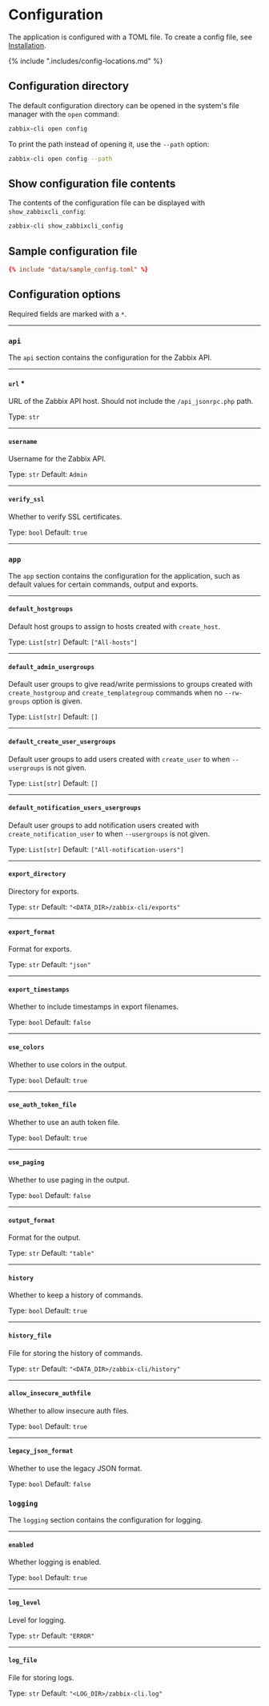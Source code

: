 # Configuration

The application is configured with a TOML file. To create a config file, see [Installation](installation.md#create-a-configuration-file).

{% include ".includes/config-locations.md" %}


## Configuration directory

The default configuration directory can be opened in the system's file manager with the `open` command:

```bash
zabbix-cli open config
```

To print the path instead of opening it, use the `--path` option:

```bash
zabbix-cli open config --path
```

## Show configuration file contents

The contents of the configuration file can be displayed with `show_zabbixcli_config`:

```bash
zabbix-cli show_zabbixcli_config
```

## Sample configuration file

```toml
{% include "data/sample_config.toml" %}
```


## Configuration options

<!-- TODO: Automatically generate this from pydantic models using field name, aliases and field help.

           To do this, we need to add Field() for every field in the model, and also ensure they have help= set. Possibly also add examples.
 -->

Required fields are marked with a `*`.

----

### `api`

The `api` section contains the configuration for the Zabbix API.

----

#### `url` \*

URL of the Zabbix API host. Should not include the `/api_jsonrpc.php` path.

Type: `str`


----

#### `username`

Username for the Zabbix API.

Type: `str`
Default: `Admin`

----

#### `verify_ssl`

Whether to verify SSL certificates.

Type: `bool`
Default: `true`

----

### `app`

The `app` section contains the configuration for the application, such as default values for certain commands, output and exports.

----

#### `default_hostgroups`

Default host groups to assign to hosts created with `create_host`.

Type: `List[str]`
Default: `["All-hosts"]`

----

#### `default_admin_usergroups`

Default user groups to give read/write permissions to groups created with `create_hostgroup` and `create_templategroup` commands when no `--rw-groups` option is given.

Type: `List[str]`
Default: `[]`

----

#### `default_create_user_usergroups`

Default user groups to add users created with `create_user` to when `--usergroups` is not given.

Type: `List[str]`
Default: `[]`

----

#### `default_notification_users_usergroups`

Default user groups to add notification users created with `create_notification_user` to when `--usergroups` is not given.

Type: `List[str]`
Default: `["All-notification-users"]`

----

#### `export_directory`

Directory for exports.

Type: `str`
Default: `"<DATA_DIR>/zabbix-cli/exports"`

----

#### `export_format`

Format for exports.

Type: `str`
Default: `"json"`

----

#### `export_timestamps`

Whether to include timestamps in export filenames.

Type: `bool`
Default: `false`

----

#### `use_colors`

Whether to use colors in the output.

Type: `bool`
Default: `true`

----

#### `use_auth_token_file`

Whether to use an auth token file.

Type: `bool`
Default: `true`

----

#### `use_paging`

Whether to use paging in the output.

Type: `bool`
Default: `false`

----

#### `output_format`

Format for the output.

Type: `str`
Default: `"table"`

----

#### `history`

Whether to keep a history of commands.

Type: `bool`
Default: `true`

----

#### `history_file`

File for storing the history of commands.

Type: `str`
Default: `"<DATA_DIR>/zabbix-cli/history"`

----

#### `allow_insecure_authfile`

Whether to allow insecure auth files.

Type: `bool`
Default: `true`

----

#### `legacy_json_format`

Whether to use the legacy JSON format.

Type: `bool`
Default: `false`

### `logging`

The `logging` section contains the configuration for logging.

----

#### `enabled`

Whether logging is enabled.

Type: `bool`
Default: `true`

----

#### `log_level`

Level for logging.

Type: `str`
Default: `"ERROR"`

----

#### `log_file`

File for storing logs.

Type: `str`
Default: `"<LOG_DIR>/zabbix-cli.log"`
